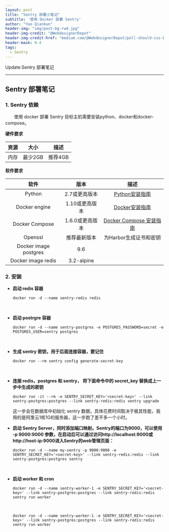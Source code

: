 ```yaml
---
layout: post
title: "Sentry 部署小笔记"
subtitle: '使用 Docker 部署 Sentry'
author: "Yao Qiankun"
header-img: "img/post-bg-rwd.jpg"
header-img-credit: "@WebdesignerDepot"
header-img-credit-href: "medium.com/@WebdesignerDepot/poll-should-css-become-more-like-a-programming-language-c74eb26a4270"
header-mask: 0.4
tags:
  - Sentry
---
```


Update:Sentry 部署笔记

---

## Sentry 部署笔记
### 1. Sentry 依赖
&emsp;&emsp;使用 docker 部署 Sentry 目标主机需要安装python、docker和docker-compose。

**硬件要求**

|资源|大小|描述|
|:---:|:---:|:---:|
|内存|最少2GB|推荐4GB|

**软件要求**

|软件|版本|描述|
|:---:|:---:|:---:|
|Python|2.7或更高版本|[Python安装指南](https://www.centos.bz/2018/01/在centos上安装python3的三种方法/)
|Docker engine|1.10或更高版本|[Docker安装指南](https://docs.docker.com/install/linux/docker-ce/centos/)|
|Docker Compose|1.6.0或更高版本|[Docker Compose 安装指南](https://docs.docker.com/compose/install/)|
|Openssl|推荐最新版本|为Harbor生成证书和密钥|
|Docker image postgres|9.6|
|Docker image redis|3.2-alpine|

### 2. 安装
-  **启动 redis 容器** <br>
    ```
    docker run -d --name sentry-redis redis
    ```
    <br>
-  **启动 postrgre 容器** <br>
    ```
    docker run -d --name sentry-postgres -e POSTGRES_PASSWORD=secret -e POSTGRES_USER=sentry postgres
    ```
    <br>
-   **生成 sentry 密钥，用于后面连接容器，要记住** <br>
    ```
    docker run --rm sentry config generate-secret-key
    ```
    <br>
-  **连接 redis，postgres 和 sentry， 将下面命令中的 secret_key 替换成上一步中生成的密钥** <br>
    ```
    docker run -it --rm -e SENTRY_SECRET_KEY='<secret-key>' --link sentry-postgres:postgres --link sentry-redis:redis sentry upgrade
    ```
    这一步会在数据库中初始化 sentry 数据，具体花费时间取决于极其性能，我用的是阿里云1核1G的服务器，这一步跑了差不多一个小时。<br>
- **启动 Sentry Server，同时添加端口映射。Sentry的端口为9000，可以使用 -p 9000:9000 参数，在启动后可以通过访问http://localhost:9000或http://host-ip:9000进入Sentry的web管理页面：**
    ```
    docker run -d --name my-sentry -p 9000:9000 -e SENTRY_SECRET_KEY='<secret-key>' --link sentry-redis:redis --link sentry-postgres:postgres sentry
    ```
    <br>
-  **启动 worker 和 cron** <br>
    ```
    docker run -d --name sentry-worker-1 -e SENTRY_SECRET_KEY='<secret-key>' --link sentry-postgres:postgres --link sentry-redis:redis sentry run worker
    ```
    <br>
    
    ```
    docker run -d --name sentry-worker-1 -e SENTRY_SECRET_KEY='<secret-key>' --link sentry-postgres:postgres --link sentry-redis:redis sentry run worker
    ```

